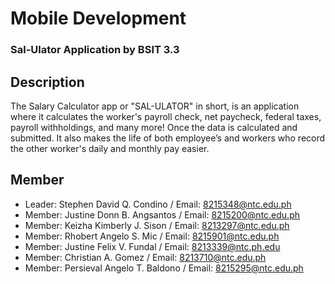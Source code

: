 # Mobile Development
### Sal-Ulator Application by BSIT 3.3

## Description
The Salary Calculator app or "SAL-ULATOR" in short, is an application where it calculates the worker's payroll check, net paycheck, federal taxes, payroll withholdings, and many more! Once the data is calculated and submitted. It also makes the life of both employee’s and workers who record the other worker's daily and monthly pay easier. 

## Member
* Leader: Stephen David Q. Condino / Email: 8215348@ntc.edu.ph 
* Member: Justine Donn B. Angsantos / Email: 8215200@ntc.edu.ph  
* Member: Keizha Kimberly J. Sison / Email: 8213297@ntc.edu.ph
* Member: Rhobert Angelo S. Mic / Email: 8215901@ntc.edu.ph
* Member: Justine Felix V. Fundal / Email: 8213339@ntc.ph.edu
* Member: Christian A. Gomez / Email: 8213710@ntc.edu.ph
* Member: Persieval Angelo T. Baldono / Email: 8215295@ntc.edu.ph 
